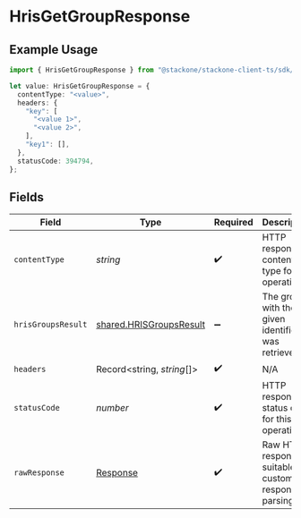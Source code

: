 # HrisGetGroupResponse

## Example Usage

```typescript
import { HrisGetGroupResponse } from "@stackone/stackone-client-ts/sdk/models/operations";

let value: HrisGetGroupResponse = {
  contentType: "<value>",
  headers: {
    "key": [
      "<value 1>",
      "<value 2>",
    ],
    "key1": [],
  },
  statusCode: 394794,
};
```

## Fields

| Field                                                                     | Type                                                                      | Required                                                                  | Description                                                               |
| ------------------------------------------------------------------------- | ------------------------------------------------------------------------- | ------------------------------------------------------------------------- | ------------------------------------------------------------------------- |
| `contentType`                                                             | *string*                                                                  | :heavy_check_mark:                                                        | HTTP response content type for this operation                             |
| `hrisGroupsResult`                                                        | [shared.HRISGroupsResult](../../../sdk/models/shared/hrisgroupsresult.md) | :heavy_minus_sign:                                                        | The group with the given identifier was retrieved.                        |
| `headers`                                                                 | Record<string, *string*[]>                                                | :heavy_check_mark:                                                        | N/A                                                                       |
| `statusCode`                                                              | *number*                                                                  | :heavy_check_mark:                                                        | HTTP response status code for this operation                              |
| `rawResponse`                                                             | [Response](https://developer.mozilla.org/en-US/docs/Web/API/Response)     | :heavy_check_mark:                                                        | Raw HTTP response; suitable for custom response parsing                   |
